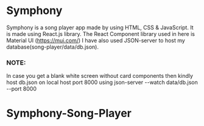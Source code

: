 # Symphony

Symphony is a song player app made by using HTML, CSS & JavaScript.
It is made using React.js library.
The React Component library used in here is Material UI (https://mui.com/)
I have also used JSON-server to host my database(song-player/data/db.json).

### NOTE:

In case you get a blank white screen without card components then kindly host db.json on local host port 8000 using
json-server --watch data/db.json --port 8000
# Symphony-Song-Player
